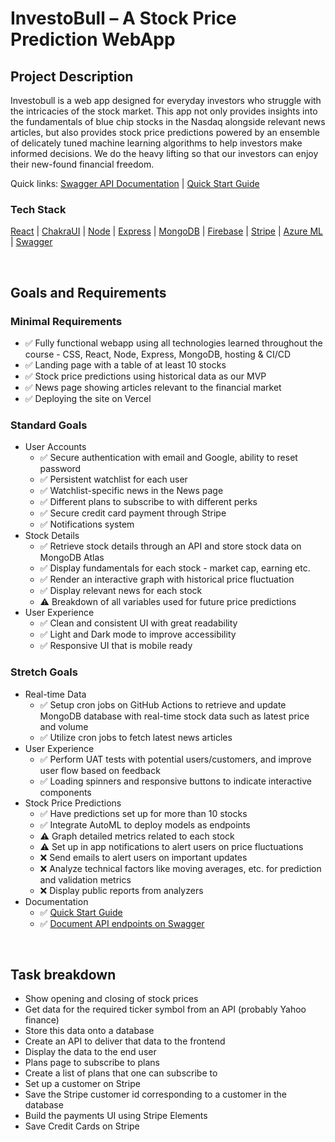 # InvestoBull – A Stock Price Prediction WebApp

## Project Description

Investobull is a web app designed for everyday investors who struggle with the intricacies of the stock market. This app not only provides insights into the fundamentals of blue chip stocks in the Nasdaq alongside relevant news articles, but also provides stock price predictions powered by an ensemble of delicately tuned machine learning algorithms to help investors make informed decisions. We do the heavy lifting so that our investors can enjoy their new-found financial freedom.

Quick links: [Swagger API Documentation][swagger] | [Quick Start Guide][guide]

### Tech Stack

[React](https://reactjs.org/) | [ChakraUI](https://chakra-ui.com/) | [Node](https://nodejs.org/) | [Express](https://expressjs.com/) | [MongoDB](https://www.mongodb.com/) | [Firebase](https://firebase.google.com/) | [Stripe](https://stripe.com/) | [Azure ML](https://azure.microsoft.com/en-ca/services/machine-learning/) | [Swagger](https://swagger.io/)

<br/>

## Goals and Requirements

### Minimal Requirements
-   ✅ Fully functional webapp using all technologies learned throughout the course - CSS, React, Node, Express, MongoDB, hosting & CI/CD
-   ✅ Landing page with a table of at least 10 stocks
-   ✅ Stock price predictions using historical data as our MVP
-   ✅ News page showing articles relevant to the financial market
-   ✅ Deploying the site on Vercel

### Standard Goals
-   User Accounts
    -   ✅ Secure authentication with email and Google, ability to reset password
    -   ✅ Persistent watchlist for each user
    -   ✅ Watchlist-specific news in the News page
    -   ✅ Different plans to subscribe to with different perks
    -   ✅ Secure credit card payment through Stripe
    -   ✅ Notifications system
-   Stock Details
    -   ✅ Retrieve stock details through an API and store stock data on MongoDB Atlas
    -   ✅ Display fundamentals for each stock - market cap, earning etc.
    -   ✅ Render an interactive graph with historical price fluctuation
    -   ✅ Display relevant news for each stock
    -   ⚠️ Breakdown of all variables used for future price predictions
-   User Experience
    -   ✅ Clean and consistent UI with great readability
    -   ✅ Light and Dark mode to improve accessibility
    -   ✅ Responsive UI that is mobile ready

### Stretch Goals
-   Real-time Data
    -   ✅ Setup cron jobs on GitHub Actions to retrieve and update MongoDB database with real-time stock data such as latest price and volume
    -   ✅ Utilize cron jobs to fetch latest news articles
-   User Experience
    -   ✅ Perform UAT tests with potential users/customers, and improve user flow based on feedback
    -   ✅ Loading spinners and responsive buttons to indicate interactive components
-   Stock Price Predictions
    -   ✅ Have predictions set up for more than 10 stocks
    -   ✅ Integrate AutoML to deploy models as endpoints
    -   ⚠️ Graph detailed metrics related to each stock
    -   ⚠️ Set up in app notifications to alert users on price fluctuations
    -   ❌ Send emails to alert users on important updates
    -   ❌ Analyze technical factors like moving averages, etc. for prediction and validation metrics
    -   ❌ Display public reports from analyzers
-   Documentation
    -   ✅ [Quick Start Guide][guide]
    -   ✅ [Document API endpoints on Swagger][swagger]


<br/>

## Task breakdown

-   Show opening and closing of stock prices
-   Get data for the required ticker symbol from an API (probably Yahoo finance)
-   Store this data onto a database
-   Create an API to deliver that data to the frontend
-   Display the data to the end user
-   Plans page to subscribe to plans
-   Create a list of plans that one can subscribe to
-   Set up a customer on Stripe
-   Save the Stripe customer id corresponding to a customer in the database
-   Build the payments UI using Stripe Elements
-   Save Credit Cards on Stripe

[guide]: https://docs.google.com/document/d/1lpJtf07Uv22bCiGY2IghgsdkWpxphbpEnlNmjR_iexU/edit?usp=sharing
[swagger]: https://app.swaggerhub.com/apis-docs/InvestobullInvestors/InvestobullInvestors/1.0.0
